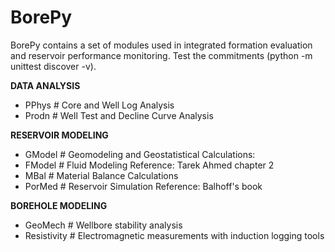# BorePy

BorePy contains a set of modules used in integrated formation evaluation and reservoir performance monitoring. Test the commitments (python -m unittest discover -v).

**DATA ANALYSIS**

- PPhys \# Core and Well Log Analysis
- Prodn \# Well Test and Decline Curve Analysis

**RESERVOIR MODELING**

- GModel \# Geomodeling and Geostatistical Calculations:
- FModel \# Fluid Modeling Reference: Tarek Ahmed chapter 2
- MBal \# Material Balance Calculations
- PorMed \# Reservoir Simulation Reference: Balhoff's book

**BOREHOLE MODELING**

- GeoMech \# Wellbore stability analysis
- Resistivity \# Electromagnetic measurements with induction logging tools